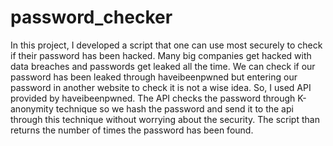 # password_checker
In this project, I developed a script that one can use most securely to check if their password has been hacked. Many big companies get hacked with data breaches and passwords get leaked all the time. We can check if our password has been leaked through haveibeenpwned but entering our password in another website to check it is not a wise idea. So, I used API provided by haveibeenpwned. The API checks the password through K-anonymity technique so we hash the password and send it to the api through this technique without worrying about the security. The script than returns the number of times the password has been found.
